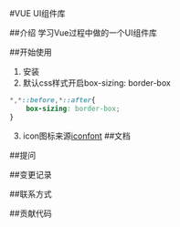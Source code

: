 #VUE UI组件库

##介绍
学习Vue过程中做的一个UI组件库

##开始使用
1. 安装
2. 默认css样式开启box-sizing: border-box
```scss
*,*::before,*::after{
    box-sizing: border-box;
}
```
3. icon图标来源[iconfont](https://www.iconfont.cn/manage/index?manage_type=myprojects&projectId=1622939)
##文档

##提问

##变更记录

##联系方式

##贡献代码